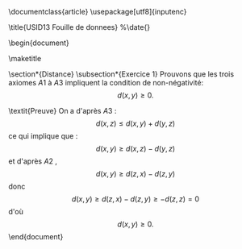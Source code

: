 \documentclass{article}
\usepackage[utf8]{inputenc}

\title{USID13 Fouille de donnees}
%\date{}


\begin{document}

\maketitle

\section*{Distance}
\subsection*{Exercice 1}
Prouvons que les trois axiomes $A1$ à $A3$ impliquent la condition de non-négativité: 
$$d(x,y) \geq 0.$$

\textit{Preuve}
On a d'après $A3$ : $$d(x,z)\leq d(x,y)+d(y,z) $$
ce qui implique que :    $$d(x,y) \geq d(x,z) - d(y,z)$$
et d'après $A2$ , $$d(x,y) \geq d(z,x) - d(z,y)$$
donc 
 $$d(x,y) \geq d(z,x) - d(z,y) \geq -d(z,z)=0$$
 d'où  
 $$d(x,y) \geq 0.$$
\end{document}

